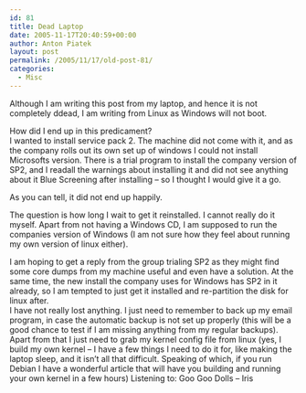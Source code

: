 ```yaml
---
id: 81
title: Dead Laptop
date: 2005-11-17T20:40:59+00:00
author: Anton Piatek
layout: post
permalink: /2005/11/17/old-post-81/
categories:
  - Misc
---
```

Although I am writing this post from my laptop, and hence it is not completely ddead, I am writing from Linux as Windows will not boot. 

How did I end up in this predicament?  
I wanted to install service pack 2. The machine did not come with it, and as the company rolls out its own set up of windows I could not install Microsofts version. There is a trial program to install the company version of SP2, and I readall the warnings about installing it and did not see anything about it Blue Screening after installing &#8211; so I thought I would give it a go. 

As you can tell, it did not end up happily. 

The question is how long I wait to get it reinstalled. I cannot really do it myself. Apart from not having a Windows CD, I am supposed to run the companies version of Windows (I am not sure how they feel about running my own version of linux either). 

I am hoping to get a reply from the group trialing SP2 as they might find some core dumps from my machine useful and even have a solution. At the same time, the new install the company uses for Windows has SP2 in it already, so I am tempted to just get it installed and re-partition the disk for linux after.  
I have not really lost anything. I just need to remember to back up my email program, in case the automatic backup is not set up properly (this will be a good chance to test if I am missing anything from my regular backups). Apart from that I just need to grab my kernel config file from linux (yes, I build my own kernel &#8211; I have a few things I need to do it for, like making the laptop sleep, and it isn&#8217;t all that difficult. Speaking of which, if you run Debian I have a wonderful article that will have you building and running your own kernel in a few hours) <span class="media">Listening to: Goo Goo Dolls &#8211; Iris</span>